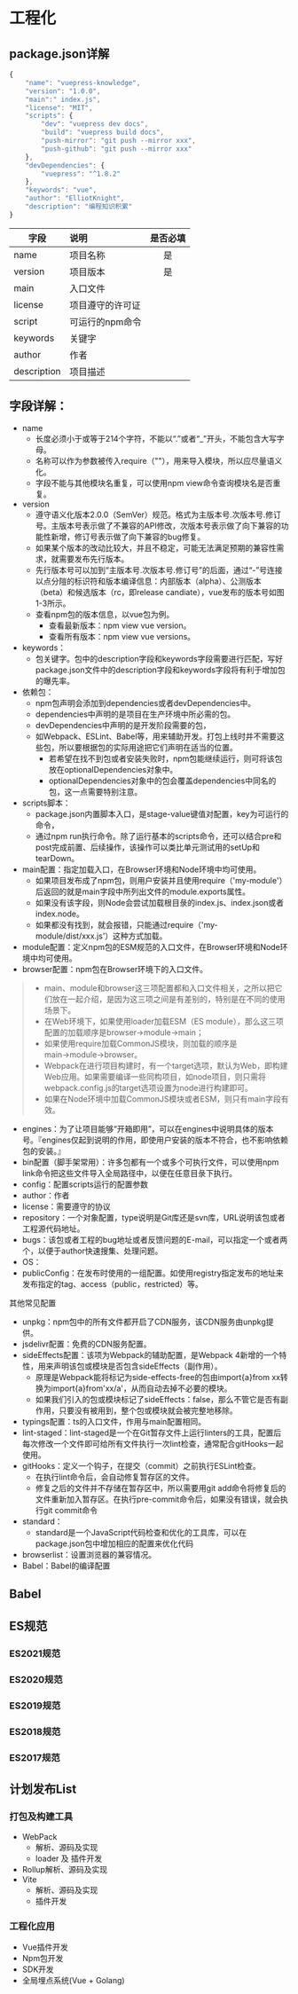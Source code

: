# 工程化

## package.json详解

```javascript
{
	"name": "vuepress-knowledge",
    "version": "1.0.0",
    "main":" index.js",
    "license": "MIT",
    "scripts": {
		"dev": "vuepress dev docs",
        "build": "vuepress build docs",
        "push-mirror": "git push --mirror xxx",
        "push-github": "git push --mirror xxx"
	},
	"devDependencies": {
		"vuepress": "^1.8.2"
	},
	"keywords": "vue",
    "author": "ElliotKnight",
    "description": "编程知识积累"
}
```

| 字段          | 说明        | 是否必填 |
|-------------|:----------|:----:|
| name        | 项目名称      |  是   |
| version     | 项目版本      |  是   |
| main        | 入口文件      |      |
| license     | 项目遵守的许可证  |      |
| script      | 可运行的npm命令 |      |
| keywords    | 关键字       |      |
| author      | 作者        |      |
| description | 项目描述      |      |


## 字段详解：
- name
  - 长度必须小于或等于214个字符，不能以“.”或者“_”开头，不能包含大写字母。
  - 名称可以作为参数被传入require（""），用来导入模块，所以应尽量语义化。
  - 字段不能与其他模块名重复，可以使用npm view命令查询模块名是否重复。
- version
  - 遵守语义化版本2.0.0（SemVer）规范。格式为主版本号.次版本号.修订号。主版本号表示做了不兼容的API修改，次版本号表示做了向下兼容的功能性新增，修订号表示做了向下兼容的bug修复。
  - 如果某个版本的改动比较大，并且不稳定，可能无法满足预期的兼容性需求，就需要发布先行版本。
  - 先行版本号可以加到“主版本号.次版本号.修订号”的后面，通过“-”号连接以点分隑的标识符和版本编译信息：内部版本（alpha）、公测版本（beta）和候选版本（rc，即release candiate），vue发布的版本号如图1-3所示。
  - 查看npm包的版本信息，以vue包为例。
    - 查看最新版本：npm view vue version。
    - 查看所有版本：npm view vue versions。
- keywords：
  - 包关键字。包中的description字段和keywords字段需要进行匹配，写好package.json文件中的description字段和keywords字段将有利于增加包的曝先率。
- 依赖包：
  - npm包声明会添加到dependencies或者devDependencies中。
  - dependencies中声明的是项目在生产环境中所必需的包。
  - devDependencies中声明的是开发阶段需要的包，
  - 如Webpack、ESLint、Babel等，用来辅助开发。打包上线时并不需要这些包，所以要根据包的实际用途把它们声明在适当的位置。
    - 若希望在找不到包或者安装失败时，npm包能继续运行，则可将该包放在optionalDependencies对象中。
    - optionalDependencies对象中的包会覆盖dependencies中同名的包，这一点需要特别注意。
- scripts脚本：
  - package.json内置脚本入口，是stage-value键值对配置，key为可运行的命令，
  - 通过npm run执行命令。除了运行基本的scripts命令，还可以结合pre和post完成前置、后续操作，该操作可以类比单元测试用的setUp和tearDown。
- main配置：指定加载入口，在Browser环境和Node环境中均可使用。
  - 如果项目发布成了npm包，则用户安装并且使用require（'my-module'）后返回的就是main字段中所列出文件的module.exports属性。
  - 如果没有该字段，则Node会尝试加载根目彔的index.js、index.json或者index.node。
  - 如果都没有找到，就会报错，只能通过require（'my-module/dist/xxx.js'）这种方式加载。
- module配置：定义npm包的ESM规范的入口文件，在Browser环境和Node环境中均可使用。
- browser配置：npm包在Browser环境下的入口文件。
> - main、module和browser这三项配置都和入口文件相关，之所以把它们放在一起介绍，是因为这三项之间是有差别的，特别是在不同的使用场景下。
> - 在Web环境下，如果使用loader加载ESM（ES module），那么这三项配置的加载顺序是browser→module→main；
> - 如果使用require加载CommonJS模块，则加载的顺序是main→module→browser。
> - Webpack在进行项目构建时，有一个target选项，默认为Web，即构建Web应用。如果需要编译一些同构项目，如node项目，则只需将webpack.config.js的target选项设置为node进行构建即可。
> - 如果在Node环境中加载CommonJS模块或者ESM，则只有main字段有效。
- engines：为了让项目能够“开箱即用”，可以在engines中说明具体的版本号。『engines仅起到说明的作用，即使用户安装的版本不符合，也不影响依赖包的安装。』
- bin配置（脚手架常用）：许多包都有一个或多个可执行文件，可以使用npm link命令把这些文件导入全局路径中，以便在任意目彔下执行。
- config：配置scripts运行的配置参数
- author：作者
- license：需要遵守的协议
- repository：一个对象配置，type说明是Git库还是svn库，URL说明该包或者工程源代码地址。
- bugs：该包或者工程的bug地址或者反馈问题的E-mail，可以指定一个或者两个，以便于author快速搜集、处理问题。
- OS：
- publicConfig：在发布时使用的一组配置。如使用registry指定发布的地址来发布指定的tag、access（public，restricted）等。

其他常见配置
- unpkg：npm包中的所有文件都开启了CDN服务，该CDN服务由unpkg提供。
- jsdelivr配置：免费的CDN服务配置。
- sideEffects配置：该项为Webpack的辅助配置，是Webpack 4新增的一个特性，用来声明该包或模块是否包含sideEffects（副作用）。
  - 原理是Webpack能将标记为side-effects-free的包由import{a}from xx转换为import{a}from'xx/a'，从而自动去掉不必要的模块。
  - 如果我们引入的包或模块标记了sideEffects：false，那么不管它是否有副作用，只要没有被用到，整个包或模块就会被完整地移除。
- typings配置：ts的入口文件，作用与main配置相同。
- lint-staged：lint-staged是一个在Git暂存文件上运行linters的工具，配置后每次修改一个文件即可给所有文件执行一次lint检查，通常配合gitHooks一起使用。
- gitHooks：定义一个钩子，在提交（commit）之前执行ESLint检查。
  - 在执行lint命令后，会自动修复暂存区的文件。
  - 修复之后的文件并不存储在暂存区中，所以需要用git add命令将修复后的文件重新加入暂存区。在执行pre-commit命令后，如果没有错误，就会执行git commit命令
- standard：
  - standard是一个JavaScript代码检查和优化的工具库，可以在package.json包中增加相应的配置来优化代码
- browserlist：设置浏览器的兼容情况。
- Babel：Babel的编译配置


## Babel

## ES规范
### ES2021规范
### ES2020规范
### ES2019规范
### ES2018规范
### ES2017规范


## 计划发布List

### 打包及构建工具

- WebPack
    - 解析、源码及实现
    - loader 及 插件开发
- Rollup解析、源码及实现
- Vite
    - 解析、源码及实现
    - 插件开发

### 工程化应用
- Vue插件开发
- Npm包开发
- SDK开发
- 全局埋点系统(Vue + Golang)
